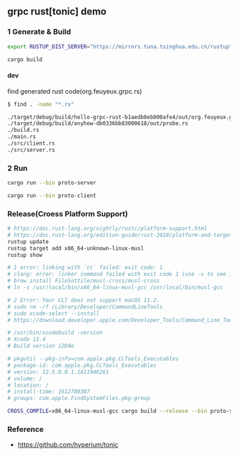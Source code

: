 ## grpc rust[tonic] demo

### 1 Generate & Build
```bash
export RUSTUP_DIST_SERVER="https://mirrors.tuna.tsinghua.edu.cn/rustup"
```

```bash
cargo build
```

#### dev
find generated rust code(org.feuyeux.grpc.rs)

```bash
$ find . -name "*.rs"

./target/debug/build/hello-grpc-rust-b1aedb8eb000afe4/out/org.feuyeux.grpc.rs
./target/debug/build/anyhow-db0336bb83000618/out/probe.rs
./build.rs
./main.rs
./src/client.rs
./src/server.rs
```

### 2 Run
```bash
cargo run --bin proto-server
```

```bash
cargo run --bin proto-client
```


### Release(Croess Platform Support)
```bash
# https://doc.rust-lang.org/nightly/rustc/platform-support.html
# https://doc.rust-lang.org/edition-guide/rust-2018/platform-and-target-support/musl-support-for-fully-static-binaries.html
rustup update
rustup target add x86_64-unknown-linux-musl
rustup show

# 1 error: linking with `cc` failed: exit code: 1
# clang: error: linker command failed with exit code 1 (use -v to see invocation)
# brew install FiloSottile/musl-cross/musl-cross
# ln -s /usr/local/bin/x86_64-linux-musl-gcc /usr/local/bin/musl-gcc

# 2 Error: Your CLT does not support macOS 11.2.
# sudo rm -rf /Library/Developer/CommandLineTools
# sudo xcode-select --install
# https://download.developer.apple.com/Developer_Tools/Command_Line_Tools_for_Xcode_12.5_beta/Command_Line_Tools_for_Xcode_12.5_beta.dmg

# /usr/bin/xcodebuild -version
# Xcode 12.4
# Build version 12D4e

# pkgutil --pkg-info=com.apple.pkg.CLTools_Executables
# package-id: com.apple.pkg.CLTools_Executables
# version: 12.5.0.0.1.1611946261
# volume: /
# location: /
# install-time: 1612700387
# groups: com.apple.FindSystemFiles.pkg-group

CROSS_COMPILE=x86_64-linux-musl-gcc cargo build --release --bin proto-server --target=x86_64-unknown-linux-musl
```

### Reference
- https://github.com/hyperium/tonic